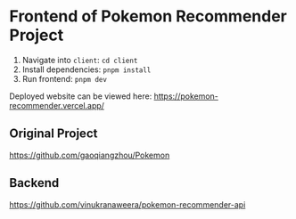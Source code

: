 # Frontend of Pokemon Recommender Project

1. Navigate into `client`: `cd client`
2. Install dependencies: `pnpm install`
3. Run frontend: `pnpm dev`

Deployed website can be viewed here: https://pokemon-recommender.vercel.app/

## Original Project

https://github.com/gaoqiangzhou/Pokemon

## Backend

https://github.com/vinukranaweera/pokemon-recommender-api
